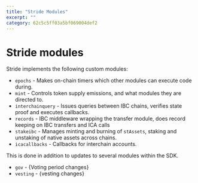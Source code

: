```yaml
---
title: "Stride Modules"
excerpt: ""
category: 62c5c5ff03a5bf069004def2
---
```

# Stride modules

Stride implements the following custom modules:
* `epochs` - Makes on-chain timers which other modules can execute code during.
* `mint` - Controls token supply emissions, and what modules they are directed to.
* `interchainquery` - Issues queries between IBC chains, verifies state proof and executes callbacks.
* `records` - IBC middleware wrapping the transfer module, does record keeping on IBC transfers and ICA calls
* `stakeibc` - Manages minting and burning of `stAssets`, staking and unstaking of native assets across chains.
* `icacallbacks` - Callbacks for interchain accounts.

This is done in addition to updates to several modules within the SDK.

* `gov` - {Voting period changes}
* `vesting` - {vesting changes}
